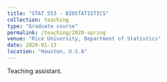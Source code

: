 ```yaml
---
title: "STAT 553 - BIOSTATISTICS"
collection: teaching
type: "Graduate course"
permalink: /teaching/2020-spring
venue: "Rice University, Department of Statistics"
date: 2020-01-13
location: "Houston, U.S.A"
---
```


Teaching assistant.
